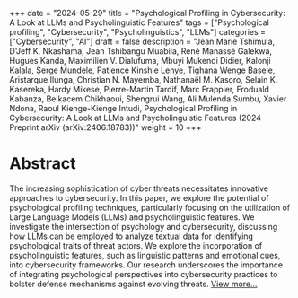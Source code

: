+++
date = "2024-05-29"
title = "Psychological Profiling in Cybersecurity: A Look at LLMs and Psycholinguistic Features"
tags = ["Psychological profiling", "Cybersecurity", "Psycholinguistics", "LLMs"]
categories = ["Cybersecurity", "AI"]
draft = false
description = "Jean Marie Tshimula, D'Jeff K. Nkashama, Jean Tshibangu Muabila, René Manassé Galekwa, Hugues Kanda, Maximilien V. Dialufuma, Mbuyi Mukendi Didier, Kalonji Kalala, Serge Mundele, Patience Kinshie Lenye, Tighana Wenge Basele, Aristarque Ilunga, Christian N. Mayemba, Nathanaël M. Kasoro, Selain K. Kasereka, Hardy Mikese, Pierre-Martin Tardif, Marc Frappier, Froduald Kabanza, Belkacem Chikhaoui, Shengrui Wang, Ali Mulenda Sumbu, Xavier Ndona, Raoul Kienge-Kienge Intudi, Psychological Profiling in Cybersecurity: A Look at LLMs and Psycholinguistic Features (2024 Preprint arXiv (arXiv:2406.18783))"
weight = 10
+++






# Abstract
The increasing sophistication of cyber threats necessitates innovative approaches to cybersecurity. In this paper, we explore the potential of psychological profiling techniques, particularly focusing on the utilization of Large Language Models (LLMs) and psycholinguistic features. We investigate the intersection of psychology and cybersecurity, discussing how LLMs can be employed to analyze textual data for identifying psychological traits of threat actors. We explore the incorporation of psycholinguistic features, such as linguistic patterns and emotional cues, into cybersecurity frameworks. Our research underscores the importance of integrating psychological perspectives into cybersecurity practices to bolster defense mechanisms against evolving threats. [View more...](https://arxiv.org/pdf/2406.18783)
